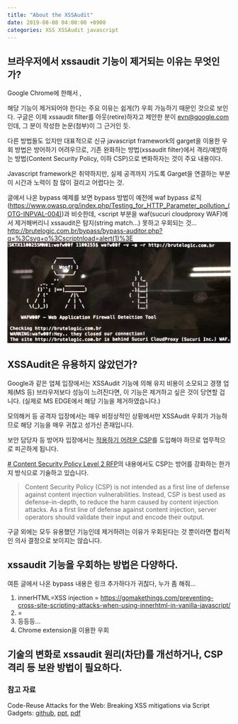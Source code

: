 ```yaml
---
title: "About the XSSAudit"
date: 2019-08-08 04:00:00 +0900
categories: XSS XSSAudit javascript
---
```


## 브라우저에서 xssaudit 기능이 제거되는 이유는 무엇인가?
Google Chrome에 한해서 , 

해당 기능이 제거되어야 한다는 주요 이유는 쉽게(?) 우회 가능하기 때문인 것으로 보인다.
구글은 이제 xssaudit filter를 아웃(retire)하자고 제안한 분이 evn@google.com 인데, 그 분이 작성한 논문(첨부)이 그 근거인 듯.

다른 방법들도 있지만 대표적으로 신규 javascript framework의 garget을 이용한 우회 방법은 방어하기 어려우므로, 기존 완화하는 방법(xssaudit filter)에서  격리/예방하는 방법(Content Security Policy, 이하 CSP)으로 변화하자는 것이 주요 내용이다.

Javascript framework은 취약하지만, 실제 공격까지 가도록 Garget을 연결하는 부분이 시간과 노력이 참 많이 걸리고 어렵다는 것.

글에서 나온 bypass 예제를 보면 bypass 방법이 예전에 waf bypass 로직(<https://www.owasp.org/index.php/Testing_for_HTTP_Parameter_pollution_(OTG-INPVAL-004)>)과 비슷한데, <script 부분을 waf(sucuri cloudproxy WAF)에서 제거해버리니 xssaudit은 탐지(string match…) 못하고 우회되는 것…
<http://brutelogic.com.br/bypass/bypass-auditor.php?q=%3Csvg+o%3Cscriptnload=alert(1)%3E>
![enter image description here](/images/wafw00f_Securi_WAF.png)



## XSSAudit은 유용하지 않았던가?
Google과 같은 업체 입장에서는 XSSAudit 기능에 의해 유지 비용이 소모되고 경쟁 업체(MS 등) 브라우저보다 성능이 느려진다면, 이 기능은 제거하고 싶은 것이 당연할 겁니다. (실제로 MS EDGE에서 해당 기능을 제거하였습니다.)

모의해커 등 공격자 입장에서는 매우 비정상적인 상황에서만 XSSAudit 우회가 가능하므로 해당 기능을 매우 귀찮고 성가신 존재입니다. 

보안 담당자 등 방어자 입장에서는 [적용하기 어려운 CSP](https://infosec.mozilla.org/guidelines/web_security#web-security-cheat-sheet)를 도입해야 하므로 업무적으로 피곤하게 됩니다.

[# Content Security Policy Level 2 RFP](https://www.w3.org/TR/CSP2/#intro)의 내용에서도 CSP는 방어를 강화하는 한가지 방식으로 기술하고 있습니다. 
> Content Security Policy (CSP) is not intended as a first line of defense against content injection vulnerabilities. Instead, CSP is best used as defense-in-depth, to reduce the harm caused by content injection attacks. As a first line of defense against content injection, server operators should validate their input and encode their output.

구글 외에는 모두 유용했던 기능인데 제거하려는 이유가 우회된다는 것 뿐이라면 합리적인 의사 결정으로 보이지는 않습니다.



## xssaudit 기능을 우회하는 방법은 다양하다.

여튼 글에서 나온 bypass 내용은 링크 추가하다가 귀찮다, 누가 좀 해줘…
1. innerHTML=XSS injection =  <https://gomakethings.com/preventing-cross-site-scripting-attacks-when-using-innerhtml-in-vanilla-javascript/>
2. <?php echo $_GET['xss']; ?> = <https://brutelogic.com.br/blog/the-easiest-way-to-bypass-xss-mitigations/>
3. 등등등…
4. Chrome extension을 이용한 우회

## 기술의 변화로 xssaudit 원리(차단)를 개선하거나, CSP 격리 등 보완 방법이 필요하다.


### 참고 자료
Code-Reuse Attacks for the Web: Breaking XSS mitigations via Script Gadgets: [github](https://github.com/google/security-research-pocs), [ppt](/pdf/OWASP_BeNeLux-Day_2017_Bypassing_XSS_mitigations_via_script_gadgets_Sebastian_Lekies.pdf), [pdf](/pdf/p1709-lekiesA.pdf)
<!--stackedit_data:
eyJoaXN0b3J5IjpbMjA0MjIyNTgzNiwtMTQzNDAwMDA3NiwtOT
g5NTQ0MDg5LDk3Nzg5NzE5LC0xMzYzMTE4NDU2LC0xMTcyMTI4
MzEyXX0=
-->